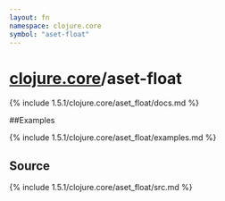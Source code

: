 ```yaml
---
layout: fn
namespace: clojure.core
symbol: "aset-float"
---
```


# [clojure.core](../)/aset-float

{% include 1.5.1/clojure.core/aset_float/docs.md %}

##Examples

{% include 1.5.1/clojure.core/aset_float/examples.md %}
## Source
{% include 1.5.1/clojure.core/aset_float/src.md %}

